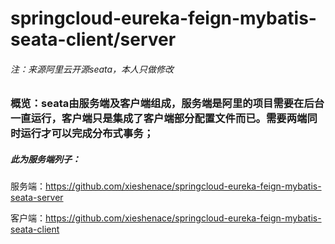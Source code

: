 # springcloud-eureka-feign-mybatis-seata-client/server
###### 注：来源阿里云开源seata，本人只做修改
### 概览：seata由服务端及客户端组成，服务端是阿里的项目需要在后台一直运行，客户端只是集成了客户端部分配置文件而已。需要两端同时运行才可以完成分布式事务；
##### 此为服务端列子：
服务端：https://github.com/xieshenace/springcloud-eureka-feign-mybatis-seata-server

客户端：https://github.com/xieshenace/springcloud-eureka-feign-mybatis-seata-client